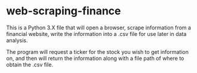# web-scraping-finance
This is a Python 3.X file that will open a browser, scrape information from a financial website, write the information into a .csv file for use later in data analysis.

The program will request a ticker for the stock you wish to get information on, and then will return the information along with a file path of where to obtain the .csv file.
